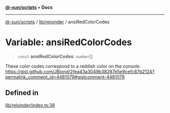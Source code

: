 [**@-xun/scripts**](../../../README.md) • **Docs**

***

[@-xun/scripts](../../../README.md) / [lib/rejoinder](../README.md) / ansiRedColorCodes

# Variable: ansiRedColorCodes

> `const` **ansiRedColorCodes**: `number`[]

These color codes correspond to a reddish color on the console.
https://gist.github.com/JBlond/2fea43a3049b38287e5e9cefc87b2124?permalink_comment_id=4481079#gistcomment-4481079

## Defined in

[lib/rejoinder/index.ts:38](https://github.com/Xunnamius/xscripts/blob/0bf89cad7426062a1d0f1ed6b9e69c1e60c734aa/lib/rejoinder/index.ts#L38)
